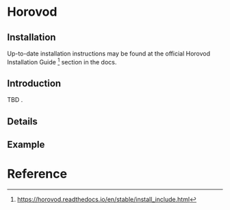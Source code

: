 # Horovod

## Installation

Up-to-date installation instructions may be found at the official Horovod Installation Guide [^ref1] section in the docs.

## Introduction

TBD .

## Details

## Example

# Reference

[^ref1]: https://horovod.readthedocs.io/en/stable/install_include.html
